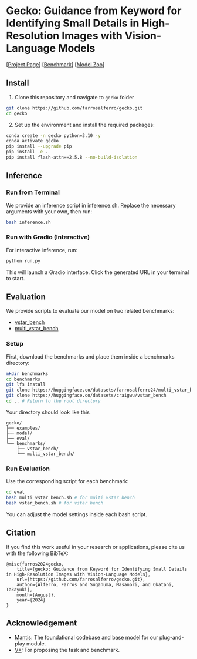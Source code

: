 # Gecko: Guidance from Keyword for Identifying Small Details in High-Resolution Images with Vision-Language Models

[[Project Page](https://farrosalferro.github.io/gecko.github.io/)] [[Benchmark](https://huggingface.co/datasets/farrosalferro24/multi_vstar_bench)] [[Model Zoo](https://huggingface.co/collections/farrosalferro24/gecko-66d9596ead2d8eb9febe2a0f)]

## Install
1. Clone this repository and navigate to `gecko` folder
```bash
git clone https://github.com/farrosalferro/gecko.git
cd gecko
```

2. Set up the environment and install the required packages:
```bash
conda create -n gecko python=3.10 -y
conda activate gecko
pip install --upgrade pip
pip install -e .
pip install flash-attn==2.5.8 --no-build-isolation
```

## Inference
### Run from Terminal
We provide an inference script in inference.sh. Replace the necessary arguments with your own, then run:
```bash
bash inference.sh
```

### Run with Gradio (Interactive)
For interactive inference, run:
```bash
python run.py
```
This will launch a Gradio interface. Click the generated URL in your terminal to start.

## Evaluation
We provide scripts to evaluate our model on two related benchmarks:
* [vstar_bench](https://huggingface.co/datasets/craigwu/vstar_bench)
* [multi_vstar_bench](https://huggingface.co/datasets/farrosalferro24/multi_vstar_bench)

### Setup
First, download the benchmarks and place them inside a benchmarks directory:
```bash
mkdir benchmarks
cd benchmarks
git lfs install
git clone https://huggingface.co/datasets/farrosalferro24/multi_vstar_bench
git clone https://huggingface.co/datasets/craigwu/vstar_bench
cd .. # Return to the root directory
```
Your directory should look like this

```
gecko/
├── examples/
├── model/
├── eval/
└── benchmarks/
    ├── vstar_bench/
    └── multi_vstar_bench/
```

### Run Evaluation

Use the corresponding script for each benchmark:
```bash
cd eval
bash multi_vstar_bench.sh # for multi vstar bench
bash vstar_bench.sh # for vstar bench
```
You can adjust the model settings inside each bash script.

## Citation
If you find this work useful in your research or applications, please cite us with the following BibTeX:
```bibtext
@misc{farros2024gecko,
    title={gecko: Guidance from Keyword for Identifying Small Details in High-Resolution Images with Vision-Language Models},
    url={https://github.com/farrosalferro/gecko.git},
    author={Alferro, Farros and Suganuma, Masanori, and Okatani, Takayuki},
    month={August},
    year={2024}
}
```

## Acknowledgement
- [Mantis](https://arxiv.org/abs/2405.01483v1): The foundational codebase and base model for our plug-and-play module.
- [V*](https://arxiv.org/abs/2312.14135): For proposing the task and benchmark.
